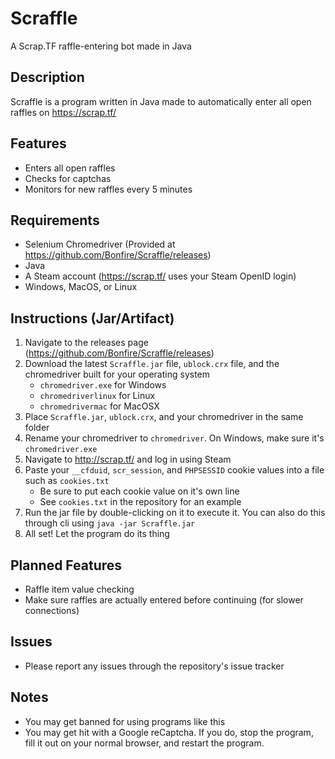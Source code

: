 # Scraffle
A Scrap.TF raffle-entering bot made in Java

## Description
Scraffle is a program written in Java made to automatically enter all open raffles on https://scrap.tf/

## Features
- Enters all open raffles
- Checks for captchas
- Monitors for new raffles every 5 minutes

## Requirements
  - Selenium Chromedriver (Provided at https://github.com/Bonfire/Scraffle/releases)
  - Java
  - A Steam account (https://scrap.tf/ uses your Steam OpenID login)
  - Windows, MacOS, or Linux
  
## Instructions (Jar/Artifact)
  1. Navigate to the releases page (https://github.com/Bonfire/Scraffle/releases)
  2. Download the latest ```Scraffle.jar``` file, ```ublock.crx``` file, and the chromedriver built for your operating system
      - ```chromedriver.exe``` for Windows
      - ```chromedriverlinux``` for Linux
      - ```chromedrivermac``` for MacOSX
  3. Place ```Scraffle.jar```, ```ublock.crx```, and your chromedriver in the same folder
  4. Rename your chromedriver to ```chromedriver```. On Windows, make sure it's ```chromedriver.exe```
  5. Navigate to http://scrap.tf/ and log in using Steam
  6. Paste your ```__cfduid```, ```scr_session```, and ```PHPSESSID``` cookie values into a file such as ```cookies.txt```
      - Be sure to put each cookie value on it's own line
      - See ```cookies.txt``` in the repository for an example
  7. Run the jar file by double-clicking on it to execute it. You can also do this through cli using `java -jar Scraffle.jar`
  8. All set! Let the program do its thing

## Planned Features
  - Raffle item value checking
  - Make sure raffles are actually entered before continuing (for slower connections)

## Issues
  - Please report any issues through the repository's issue tracker
  
## Notes
  - You may get banned for using programs like this
  - You may get hit with a Google reCaptcha. If you do, stop the program, fill it out on your normal browser, and restart the program.
